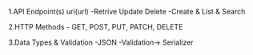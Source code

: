1.API Endpoint(s) uri(url)
    -Retrive Update Delete
    -Create & List & Search

2.HTTP Methods
    - GET, POST, PUT, PATCH, DELETE

3.Data Types & Validation
    -JSON
    -Validation-> Serializer